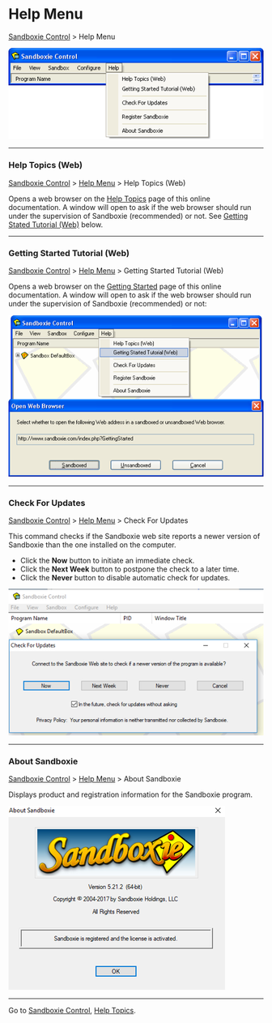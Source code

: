 # Help Menu

[Sandboxie Control](SandboxieControl.md) > Help Menu

![](../Media/HelpMenu.png)

* * *

### Help Topics (Web)

[Sandboxie Control](SandboxieControl.md) > [Help Menu](HelpMenu.md) > Help Topics (Web)

Opens a web browser on the [Help Topics](HelpTopics.md) page of this online documentation. A window will open to ask if the web browser should run under the supervision of Sandboxie (recommended) or not. See [Getting Stated Tutorial (Web)](HelpMenu.md#getting-started-tutorial-web) below.

* * *

### Getting Started Tutorial (Web)

[Sandboxie Control](SandboxieControl.md) > [Help Menu](HelpMenu.md) > Getting Started Tutorial (Web)

Opens a web browser on the [Getting Started](GettingStarted.md) page of this online documentation. A window will open to ask if the web browser should run under the supervision of Sandboxie (recommended) or not:

![](../Media/OpenGettingStarted.png)

* * *

### Check For Updates

[Sandboxie Control](SandboxieControl.md) > [Help Menu](HelpMenu.md) > Check For Updates

This command checks if the Sandboxie web site reports a newer version of Sandboxie than the one installed on the computer.

*   Click the **Now** button to initiate an immediate check.
*   Click the **Next Week** button to postpone the check to a later time.
*   Click the **Never** button to disable automatic check for updates.

![](../Media/CheckForUpdates.png)

* * *

### About Sandboxie

[Sandboxie Control](SandboxieControl.md) > [Help Menu](HelpMenu.md) > About Sandboxie

Displays product and registration information for the Sandboxie program.

![](../Media/AboutSandboxie.png)

* * *

Go to [Sandboxie Control](SandboxieControl.md#menus), [Help Topics](HelpTopics.md).
